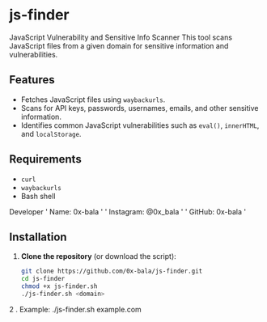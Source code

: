 # js-finder
JavaScript Vulnerability and Sensitive Info Scanner
This tool scans JavaScript files from a given domain for sensitive information and vulnerabilities.

## Features
- Fetches JavaScript files using `waybackurls`.
- Scans for API keys, passwords, usernames, emails, and other sensitive information.
- Identifies common JavaScript vulnerabilities such as `eval()`, `innerHTML`, and `localStorage`.

## Requirements
- `curl`
- `waybackurls`
- Bash shell

Developer
            ' Name: 0x-bala '
            ' Instagram: @0x_bala ' 
            ' GitHub: 0x-bala '

## Installation

1. **Clone the repository** (or download the script):
   ```bash
   git clone https://github.com/0x-bala/js-finder.git
   cd js-finder
   chmod +x js-finder.sh
   ./js-finder.sh <domain>
   
2 . Example:
        ./js-finder.sh example.com
          
        

        


